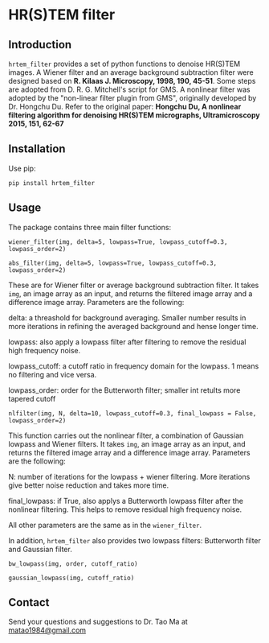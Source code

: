 # HR(S)TEM filter

## Introduction
`hrtem_filter` provides a set of python functions to denoise HR(S)TEM images. A Wiener filter and an average background subtraction filter were designed based on __R. Kilaas J. Microscopy, 1998, 190, 45-51__. Some steps are adopted from D. R. G. Mitchell's script for GMS. A nonlinear filter was adopted by the "non-linear filter plugin from GMS", originally developed by Dr. Hongchu Du. Refer to the original paper: __Hongchu Du, A nonlinear filtering algorithm for denoising HR(S)TEM micrographs, Ultramicroscopy 2015, 151, 62-67__

## Installation
Use pip:

`pip install hrtem_filter`

## Usage
The package contains three main filter functions:

`wiener_filter(img, delta=5, lowpass=True, lowpass_cutoff=0.3, lowpass_order=2)`

`abs_filter(img, delta=5, lowpass=True, lowpass_cutoff=0.3, lowpass_order=2)`

These are for Wiener filter or average background subtraction filter. It takes `img`, an image array as an input, and returns the filtered image array and a difference image array. Parameters are the following:

delta: a threashold for background averaging. Smaller number results in more iterations in refining the averaged background and hense longer time. 

lowpass: also apply a lowpass filter after filtering to remove the residual high frequency noise.

lowpass_cutoff: a cutoff ratio in frequency domain for the lowpass. 1 means no filtering and vice versa.

lowpass_order: order for the Butterworth filter; smaller int retults more tapered cutoff

`nlfilter(img, N, delta=10, lowpass_cutoff=0.3, final_lowpass = False, lowpass_order=2)`

This function carries out the nonlinear filter, a combination of Gaussian lowpass and Wiener filters. It takes `img`, an image array as an input, and returns the filtered image array and a difference image array. Parameters are the following:

N: number of iterations for the lowpass + wiener filtering. More iterations give better noise reduction and takes more time.

final_lowpass: if True, also applys a Butterworth lowpass filter after the nonlinear filtering. This helps to remove residual high frequency noise.

All other parameters are the same as in the `wiener_filter`.

In addition, `hrtem_filter` also provides two lowpass filters: Butterworth filter and Gaussian filter.

`bw_lowpass(img, order, cutoff_ratio)`

`gaussian_lowpass(img, cutoff_ratio)`

## Contact
Send your questions and suggestions to Dr. Tao Ma at matao1984@gmail.com



